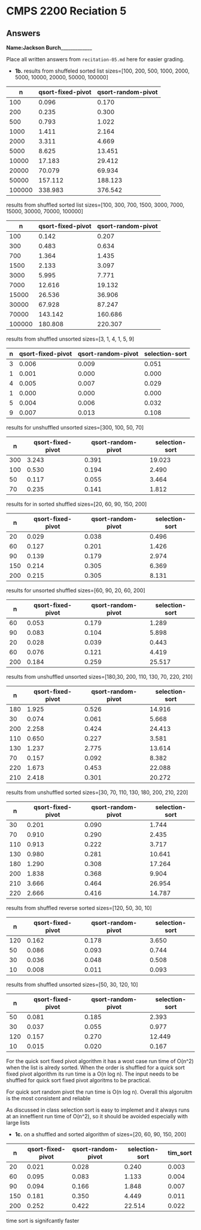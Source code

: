 # CMPS 2200 Reciation 5
## Answers

**Name:**______Jackson Burch___________________


Place all written answers from `recitation-05.md` here for easier grading.







- **1b.**
results from shuffeled sorted list sizes=[100, 200, 500, 1000, 2000, 5000, 10000, 20000, 50000, 100000]

|      n |   qsort-fixed-pivot |   qsort-random-pivot |
|--------|---------------------|----------------------|
|    100 |               0.096 |                0.170 |
|    200 |               0.235 |                0.300 |
|    500 |               0.793 |                1.022 |
|   1000 |               1.411 |                2.164 |
|   2000 |               3.311 |                4.669 |
|   5000 |               8.625 |               13.451 |
|  10000 |              17.183 |               29.412 |
|  20000 |              70.079 |               69.934 |
|  50000 |             157.112 |              188.123 |
| 100000 |             338.983 |              376.542 |

results from shuffled sorted list sizes=[100, 300, 700, 1500, 3000, 7000, 15000, 30000, 70000, 100000]

|      n |   qsort-fixed-pivot |   qsort-random-pivot |
|--------|---------------------|----------------------|
|    100 |               0.142 |                0.207 |
|    300 |               0.483 |                0.634 |
|    700 |               1.364 |                1.435 |
|   1500 |               2.133 |                3.097 |
|   3000 |               5.995 |                7.771 |
|   7000 |              12.616 |               19.132 |
|  15000 |              26.536 |               36.906 |
|  30000 |              67.928 |               87.247 |
|  70000 |             143.142 |              160.686 |
| 100000 |             180.808 |              220.307 |

results from shuffled unsorted sizes=[3, 1, 4, 1, 5, 9]

|   n |   qsort-fixed-pivot |   qsort-random-pivot |   selection-sort |
|-----|---------------------|----------------------|------------------|
|   3 |               0.006 |                0.009 |            0.051 |
|   1 |               0.001 |                0.000 |            0.000 |
|   4 |               0.005 |                0.007 |            0.029 |
|   1 |               0.000 |                0.000 |            0.000 |
|   5 |               0.004 |                0.006 |            0.032 |
|   9 |               0.007 |                0.013 |            0.108 |

results for unshuffled unsorted sizes=[300, 100, 50, 70]

|   n |   qsort-fixed-pivot |   qsort-random-pivot |   selection-sort | 
|-----|---------------------|----------------------|------------------|
| 300 |               3.243 |                0.391 |           19.023 |
| 100 |               0.530 |                0.194 |            2.490 |
|  50 |               0.117 |                0.055 |            3.464 |
|  70 |               0.235 |                0.141 |            1.812 | 


results for in sorted shuffled sizes=[20, 60, 90, 150, 200]

|   n |   qsort-fixed-pivot |   qsort-random-pivot |   selection-sort | 
|-----|---------------------|----------------------|------------------|
|  20 |               0.029 |                0.038 |            0.496 |
|  60 |               0.127 |                0.201 |            1.426 | 
|  90 |               0.139 |                0.179 |            2.974 |
| 150 |               0.214 |                0.305 |            6.369 |
| 200 |               0.215 |                0.305 |            8.131 |

results for unsorted shuffled sizes=[60, 90, 20, 60, 200]

|   n |   qsort-fixed-pivot |   qsort-random-pivot |   selection-sort |
|-----|---------------------|----------------------|------------------|
|  60 |               0.053 |                0.179 |            1.289 |
|  90 |               0.083 |                0.104 |            5.898 | 
|  20 |               0.028 |                0.039 |            0.443 | 
|  60 |               0.076 |                0.121 |            4.419 |  
| 200 |               0.184 |                0.259 |           25.517 | 

results from unshuffled unsorted sizes=[180,30, 200, 110, 130, 70, 220, 210]

|   n |   qsort-fixed-pivot |   qsort-random-pivot |   selection-sort |
|-----|---------------------|----------------------|------------------|
| 180 |               1.925 |                0.526 |           14.916 | 
|  30 |               0.074 |                0.061 |            5.668 |
| 200 |               2.258 |                0.424 |           24.413 | 
| 110 |               0.650 |                0.227 |            3.581 |
| 130 |               1.237 |                2.775 |           13.614 | 
|  70 |               0.157 |                0.092 |            8.382 | 
| 220 |               1.673 |                0.453 |           22.088 |
| 210 |               2.418 |                0.301 |           20.272 |

results from unshuffled sorted sizes=[30, 70, 110, 130, 180, 200, 210, 220]

|   n |   qsort-fixed-pivot |   qsort-random-pivot |   selection-sort |
|-----|---------------------|----------------------|------------------|
|  30 |               0.201 |                0.090 |            1.744 |
|  70 |               0.910 |                0.290 |            2.435 | 
| 110 |               0.913 |                0.222 |            3.717 | 
| 130 |               0.980 |                0.281 |           10.641 |    
| 180 |               1.290 |                0.308 |           17.264 |  
| 200 |               1.838 |                0.368 |            9.904 |  
| 210 |               3.666 |                0.464 |           26.954 |
| 220 |               2.666 |                0.416 |           14.787 | 

results from shuffled reverse sorted sizes=[120, 50, 30, 10]

|   n |   qsort-fixed-pivot |   qsort-random-pivot |   selection-sort |
|-----|---------------------|----------------------|------------------|
| 120 |               0.162 |                0.178 |            3.650 | 
|  50 |               0.086 |                0.093 |            0.744 | 
|  30 |               0.036 |                0.048 |            0.508 |  
|  10 |               0.008 |                0.011 |            0.093 | 

results from shuffled unsorted sizes=[50, 30, 120, 10]

|   n |   qsort-fixed-pivot |   qsort-random-pivot |   selection-sort |
|-----|---------------------|----------------------|------------------|
|  50 |               0.081 |                0.185 |            2.393 |
|  30 |               0.037 |                0.055 |            0.977 |
| 120 |               0.157 |                0.270 |           12.449 |
|  10 |               0.015 |                0.020 |            0.167 |

For the quick sort fixed pivot algorithm it has a wost case run time of O(n^2) when the list is alredy sorted. When the order is shuffled for a quick sort fixed pivot algorithm its run time is a O(n log n). The input needs to be shuffled for quick sort fixed pivot algoritms to be practical.

For quick sort random pivot the run time is O(n log n). Overall this algoruitm is the most consistent and reliable

As discussed in class selection sort is easy to implemet and it always runs at an inneffient run time of O(n^2), so it should be avoided especially with large lists




- **1c.**
on a shuffled and sorted algorithm of sizes=[20, 60, 90, 150, 200]

|   n |   qsort-fixed-pivot |   qsort-random-pivot |   selection-sort |   tim_sort |
|-----|---------------------|----------------------|------------------|------------|
|  20 |               0.021 |                0.028 |            0.240 |      0.003 |
|  60 |               0.095 |                0.083 |            1.133 |      0.004 |
|  90 |               0.094 |                0.166 |            1.848 |      0.007 |
| 150 |               0.181 |                0.350 |            4.449 |      0.011 |
| 200 |               0.252 |                0.422 |           22.514 |      0.022 |

time sort is signifcantly faster